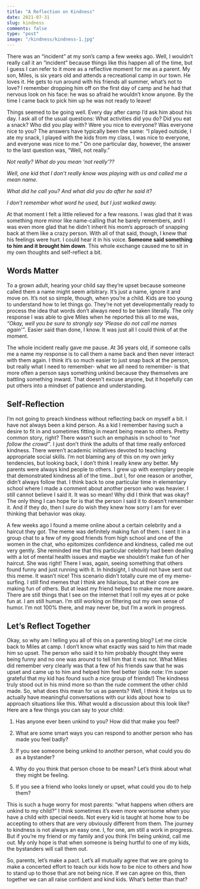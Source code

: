 ```yaml
---
title: "A Reflection on Kindness"
date: 2021-07-31
slug: kindness
comments: false
type: "post"
image: "/kindness/kindness-1.jpg"
---
```


There was an “incident” at my son’s camp a few weeks ago.  Well, I wouldn’t really call it an “incident” because things like this happen all of the time, but I guess I can refer to it more as a reflective moment for me as a parent.  My son, Miles, is six years old and attends a recreational camp in our town.  He loves it.  He gets to run around with his friends all summer, what’s not to love?  I remember dropping him off on the first day of camp and he had that nervous look on his face: he was so afraid he wouldn’t know anyone.  By the time I came back to pick him up he was not ready to leave!

Things seemed to be going well.  Every day after camp I’d ask him about his day.  I ask all of the usual questions: What activities did you do?  Did you eat a snack?  Who did you play with?  Were you nice to everyone?  Was everyone nice to you?  The answers have typically been the same: “I played outside, I ate my snack, I played with the kids from my class, I was nice to everyone, and everyone was nice to me.”  On one particular day, however, the answer to the last question was, “Well, not really.”

_Not really?  What do you mean ‘not really’??_

_Well, one kid that I don’t really know was playing with us and called me a mean name._

_What did he call you?  And what did you do after he said it?_

_I don’t remember what word he used, but I just walked away._

At that moment I felt a little relieved for a few reasons.  I was glad that it was something more minor like name-calling that he barely remembers, and I was even more glad that he didn’t inherit his mom’s approach of snapping back at them like a crazy person.  With all of that said, though, I knew that his feelings were hurt.  I could hear it in his voice. **Someone said something to him and it brought him down**.  This whole exchange caused me to sit in my own thoughts and self-reflect a bit.

## Words Matter

To a grown adult, hearing your child say they’re upset because someone called them a name might seem arbitrary.  It’s just a name, ignore it and move on.  It’s not so simple, though, when you’re a child.  Kids are too young to understand how to let things go. They’re not yet developmentally ready to process the idea that words don’t always need to be taken literally.  The only response I was able to give Miles when he reported this all to me was, _“Okay, well you be sure to strongly say ‘Please do not call me names again’”_.  Easier said than done, I know.  It was just all I could think of at the moment.

The whole incident really gave me pause.  At 36 years old, if someone calls me a name my response is to call them a name back and then never interact with them again.  I think it’s so much easier to just snap back at the person, but really what I need to remember- what we all need to remember- is that more often a person says something unkind because they themselves are battling something inward.  That doesn’t excuse anyone, but it hopefully can put others into a mindset of patience and understanding.  

## Self-Reflection

I’m not going to preach kindness without reflecting back on myself a bit.  I have not always been a kind person.  As a kid I remember having such a desire to fit in and sometimes fitting in meant being mean to others.  Pretty common story, right?  There wasn’t such an emphasis in school to _“not follow the crowd”_.  I just don’t think the adults of that time really enforced kindness.  There weren’t academic initiatives devoted to teaching appropriate social skills.  I’m not blaming any of this on my own jerky tendencies, but looking back, I don’t think I really knew any better.  My parents were always kind people to others.  I grew up with exemplary people that demonstrated kindness all of the time...but I, for one reason or another, didn’t  always follow that.  I think back to one particular time in elementary school where I made a comment about another person who was heavier.  I still cannot believe I said it.  It was so mean! Why did I think that was okay?  The only thing I can hope for is that the person I said it to doesn’t remember it.  And if they do, then I sure do wish they knew how sorry I am for ever thinking that behavior was okay.  

A few weeks ago I found a meme online about a certain celebrity and a haircut they got.  The meme was definitely making fun of them.  I sent it in a group chat to a few of my good friends from high school and one of the women in the chat, who epitomizes confidence and kindness, called me out very gently.  She reminded me that this particular celebrity had been dealing with a lot of mental health issues and maybe we shouldn’t make fun of her haircut.  She was right!  There I was, again, seeing something that others found funny and just running with it.  In hindsight, I should not have sent out this meme.  It wasn’t nice!  This scenario didn’t totally cure me of my meme-surfing.  I still find memes that I think are hilarious, but at their core are making fun of others. But at least my friend helped to make me more aware. There are still things that I see on the internet that I roll my eyes at or poke fun at.  I am still human. I’m still working on filtering out my own sense of humor.  I’m not 100% there, and may never be,  but I’m a work in progress.

## Let’s Reflect Together

Okay, so why am I telling you all of this on a parenting blog?  Let me circle back to Miles at camp.  I don’t know what exactly was said to him that made him so upset.  The person who said it to him probably thought they were being funny and no one was around to tell him that it was not. What Miles did remember very clearly was that a few of his friends saw that he was upset and came up to him and helped him feel better (side note: I’m super grateful that my kid has found such a nice group of friends!) The kindness truly stood out in his mind more so than the rude comment the other child made. So, what does this mean for us as parents?  Well, I think it helps us to actually have meaningful conversations with our kids about how to approach situations like this.  What would a discussion about this look like?  Here are a few things you can say to your child:

1. Has anyone ever been unkind to you?  How did that make you feel?

2. What are some smart ways you can respond to another person who has made you feel badly?

3. If you see someone being unkind to another person, what could you do as a bystander?

4. Why do you think that person chose to be mean?  Let’s think about what they might be feeling.

5. If you see a friend who looks lonely or upset, what could you do to help them?

This is such a huge worry for most parents: “what happens when others are unkind to my child?”  I think sometimes it’s even more worrisome when you have a child with special needs.  Not every kid is taught at home how to be accepting to others that are very obviously different from them. The journey to kindness is not always an easy one.  I, for one, am still a work in progress.  But if you’re my friend or my family and you think I’m being unkind, call me out.  My only hope is that when someone is being hurtful to one of my kids, the bystanders will call them out.  

So, parents, let’s make a pact.  Let’s all mutually agree that we are going to make a concerted effort to teach our kids how to be nice to others and how to stand up to those that are not being nice.  If we can agree on this, then together we can all raise confident and kind kids.  What’s better than that?
